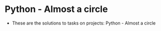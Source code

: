# Python - Almost a circle

* These are the solutions to tasks on projects: Python - Almost a circle

